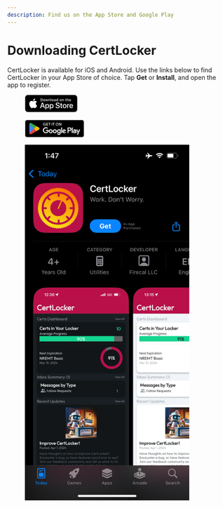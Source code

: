 ```yaml
---
description: Find us on the App Store and Google Play
---
```


# Downloading CertLocker

CertLocker is available for iOS and Android. Use the links below to find CertLocker in your App Store of choice. Tap **Get** or **Install**, and open the app to register.

<div><figure><img src="../.gitbook/assets/App_Store_Badge_US.png" alt="" width="120"><figcaption></figcaption></figure> <figure><img src="../.gitbook/assets/GooglePlay_Badge_US.png" alt="" width="135"><figcaption></figcaption></figure></div>

<figure><img src="../.gitbook/assets/app-store-page-dark.PNG" alt="" width="375"><figcaption></figcaption></figure>

